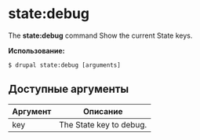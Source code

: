 # state:debug
The **state:debug** command Show the current State keys.

**Использование:**
```
$ drupal state:debug [arguments] 
```

## Доступные аргументы
Аргумент | Описание
---------|-------------
key | The State key to debug.
